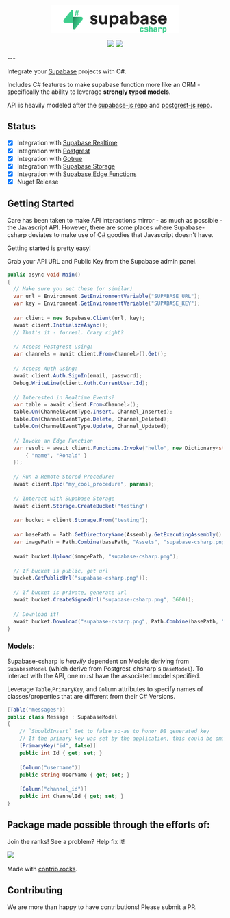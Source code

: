 <p align="center">
<img width="300" src=".github/supabase-csharp.png"/>
</p>
<p align="center">
  <img src="https://github.com/supabase/supabase-csharp/workflows/Build%20And%20Test/badge.svg"/>
  <a href="https://www.nuget.org/packages/supabase-csharp/">
    <img src="https://img.shields.io/nuget/vpre/supabase-csharp"/>
  </a>
</p>
---

Integrate your [Supabase](https://supabase.io) projects with C#.

Includes C# features to make supabase function more like an ORM - specifically the ability to leverage **strongly typed models**.

API is heavily modeled after the [supabase-js repo](https://github.com/supabase/supabase-js) and [postgrest-js repo](https://github.com/supabase/postgrest-js).

## Status

- [x] Integration with [Supabase.Realtime](https://github.com/supabase-community/realtime-csharp)
- [x] Integration with [Postgrest](https://github.com/supabase-community/postgrest-csharp)
- [x] Integration with [Gotrue](https://github.com/supabase-community/gotrue-csharp)
- [x] Integration with [Supabase Storage](https://github.com/supabase-community/storage-csharp)
- [x] Integration with [Supabase Edge Functions](https://github.com/supabase-community/functions-csharp)
- [x] Nuget Release

## Getting Started

Care has been taken to make API interactions mirror - as much as possible - the Javascript API. However, there are some places
where Supabase-csharp deviates to make use of C# goodies that Javascript doesn't have.

Getting started is pretty easy!

Grab your API URL and Public Key from the Supabase admin panel.

```c#
public async void Main()
{
  // Make sure you set these (or similar)
  var url = Environment.GetEnvironmentVariable("SUPABASE_URL");
  var key = Environment.GetEnvironmentVariable("SUPABASE_KEY");

  var client = new Supabase.Client(url, key);
  await client.InitializeAsync();
  // That's it - forreal. Crazy right?

  // Access Postgrest using:
  var channels = await client.From<Channel>().Get();

  // Access Auth using:
  await client.Auth.SignIn(email, password);
  Debug.WriteLine(client.Auth.CurrentUser.Id);

  // Interested in Realtime Events?
  var table = await client.From<Channel>();
  table.On(ChannelEventType.Insert, Channel_Inserted);
  table.On(ChannelEventType.Delete, Channel_Deleted);
  table.On(ChannelEventType.Update, Channel_Updated);

  // Invoke an Edge Function
  var result = await client.Functions.Invoke("hello", new Dictionary<string, object> { 
      { "name", "Ronald" } 
  });

  // Run a Remote Stored Procedure:
  await client.Rpc("my_cool_procedure", params);

  // Interact with Supabase Storage
  await client.Storage.CreateBucket("testing")

  var bucket = client.Storage.From("testing");

  var basePath = Path.GetDirectoryName(Assembly.GetExecutingAssembly().CodeBase).Replace("file:", "");
  var imagePath = Path.Combine(basePath, "Assets", "supabase-csharp.png");

  await bucket.Upload(imagePath, "supabase-csharp.png");

  // If bucket is public, get url
  bucket.GetPublicUrl("supabase-csharp.png"));

  // If bucket is private, generate url
  await bucket.CreateSignedUrl("supabase-csharp.png", 3600));

  // Download it!
  await bucket.Download("supabase-csharp.png", Path.Combine(basePath, "testing-download.png"));
}
```

### Models:

Supabase-csharp is _heavily_ dependent on Models deriving from `SupabaseModel` (which derive from Postgrest-chsharp's `BaseModel`). To interact with the API, one must have the associated model specified.

Leverage `Table`,`PrimaryKey`, and `Column` attributes to specify names of classes/properties that are different from their C# Versions.

```c#
[Table("messages")]
public class Message : SupabaseModel
{
    // `ShouldInsert` Set to false so-as to honor DB generated key
    // If the primary key was set by the application, this could be omitted.
    [PrimaryKey("id", false)]
    public int Id { get; set; }

    [Column("username")]
    public string UserName { get; set; }

    [Column("channel_id")]
    public int ChannelId { get; set; }
}
```

## Package made possible through the efforts of:

Join the ranks! See a problem? Help fix it!

<a href="https://github.com/supabase-community/supabase-csharp/graphs/contributors">
  <img src="https://contrib.rocks/image?repo=supabase-community/supabase-csharp" />
</a>

Made with [contrib.rocks](https://contrib.rocks/preview?repo=supabase-community%2Fsupabase-csharp).

## Contributing

We are more than happy to have contributions! Please submit a PR.
